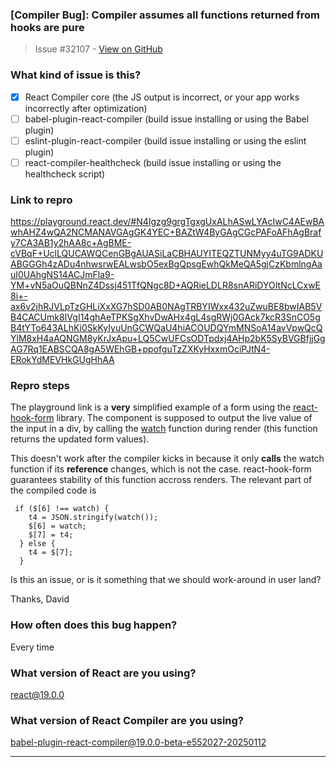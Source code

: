 ### [Compiler Bug]: Compiler assumes all functions returned from hooks are pure

> Issue #32107 - [View on GitHub](https://github.com/facebook/react/issues/32107)

### What kind of issue is this?

- [x] React Compiler core (the JS output is incorrect, or your app works incorrectly after optimization)
- [ ] babel-plugin-react-compiler (build issue installing or using the Babel plugin)
- [ ] eslint-plugin-react-compiler (build issue installing or using the eslint plugin)
- [ ] react-compiler-healthcheck (build issue installing or using the healthcheck script)

### Link to repro

https://playground.react.dev/#N4Igzg9grgTgxgUxALhASwLYAcIwC4AEwBAwhAHZ4wQA2NCMANAVGAgGK4YEC+BAZtW4ByGAgCGcPAFoAFhAgBrafy7CA3AB1y2hAA8c+AgBME-cVBqF+UclLQUCAWQCenGBgAUASiLaCBHAUYITEQZTUNMyy4uTG9ADKUABGGGh4zADu4nhwsrwEALwsbO5exBgQpsgEwhQkMeQA5gjCzKbmlngAauI0UAhgNS14ACJmFla9-YM+vN5aOuQBNnZ4Dssj451TfQNgc8D+AQRieLDLR8snARiDYOItNcLCxwE8i+-ax6v2jhRJVLpTzGHLiXxXG7hSD0AB0NAgTRBYIWxx432uZwuBE8bwIAB5VB4CACUmk8IVgI14ghAeTPKSgXhvDwAHx4gL4sgRWj0GAck7kcR3SnCO5gB4tYTo643ALhKi0SkKyIyuUnGCWQaU4hiACOUDQYmMNSoA14avVpwQcQYlM8xH4aAQNGM8yKrJxApu+LQ5CwUFCsODTpdxj4AHp2bK5SyBVGBfjjGgAG7Rq1EABSCQA8gA5WEhGB+ppofguTzZXKyHxxmOciPJtN4-ERokYdMEVHkGUgHhAA

### Repro steps

The playground link is a **very** simplified example of a form using the [react-hook-form](https://github.com/react-hook-form/react-hook-form) library. The component is supposed to output the live value of the input in a div, by calling the [watch](https://react-hook-form.com/docs/useform/watch) function during render (this function returns the updated form values).  

This doesn't work after the compiler kicks in because it only **calls** the watch function if its **reference** changes, which is not the case. react-hook-form guarantees stability of this function accross renders. The relevant part of the compiled code is

```
 if ($[6] !== watch) {
    t4 = JSON.stringify(watch());
    $[6] = watch;
    $[7] = t4;
  } else {
    t4 = $[7];
  }
```

Is this an issue, or is it something that we should work-around in user land?

Thanks,
David

### How often does this bug happen?

Every time

### What version of React are you using?

react@19.0.0

### What version of React Compiler are you using?

babel-plugin-react-compiler@19.0.0-beta-e552027-20250112

---

